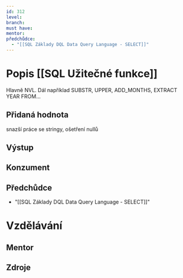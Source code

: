 ```yaml
---
id: 312
level: 
branch: 
must have: 
mentor: 
předchůdce: 
  - "[[SQL Základy DQL Data Query Language - SELECT]]"
---
```



# Popis [[SQL Užitečné funkce]]
Hlavně NVL. Dál například SUBSTR, UPPER, ADD_MONTHS, EXTRACT YEAR FROM...

## Přidaná hodnota
snazší práce se stringy, ošetření nullů 

## Výstup


## Konzument


## Předchůdce

  - "[[SQL Základy DQL Data Query Language - SELECT]]"

# Vzdělávání


## Mentor


## Zdroje